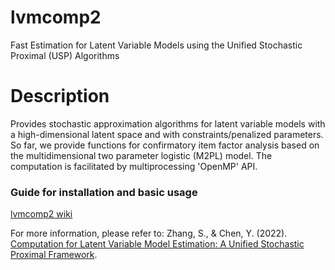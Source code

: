 
# lvmcomp2
Fast Estimation for Latent Variable Models using the Unified Stochastic Proximal (USP) Algorithms

# Description
Provides stochastic approximation algorithms for latent variable models
with a high-dimensional latent space and with constraints/penalized parameters. 
So far, we provide functions for confirmatory item
factor analysis based on the multidimensional two parameter logistic (M2PL) model.
The computation is facilitated by multiprocessing 'OpenMP' API.

### Guide for installation and basic usage
[lvmcomp2 wiki](https://github.com/slzhang-fd/lvmcomp2/wiki)

For more information, please refer to:
Zhang, S., & Chen, Y. (2022). [Computation for Latent Variable Model Estimation: 
A Unified Stochastic Proximal Framework](https://arxiv.org/abs/2008.07214). 